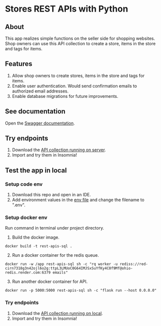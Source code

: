 # Stores REST APIs with Python

## About
This app realizes simple functions on the seller side for shopping websites. Shop owners can use this API collection to create a store, items in the store and tags for items.


## Features
1. Allow shop owners to create stores, items in the store and tags for items.
2. Enable user authentication. Would send confirmation emails to authorized email addresses.
3. Enable database migrations for future improvements.


## See documentation
Open the [Swagger documentation](https://rest-apis-python-project-ytjp.onrender.com:5000/swagger-ui).


## Try endpoints
1. Download the [API collection running on server](stores_APIs_collection_prod.json).
2. Import and try them in Insomnia!

## Test the app in local

### Setup code env
1. Download this repo and open in an IDE.
2. Add environment values in the [env file](.env.example) and change the filename to ".env". 

### Setup docker env
Run command in terminal under project directory.
1. Build the docker image.
```
docker build -t rest-apis-sql .
```
2. Run a docker container for the redis queue.
```
docker run -w /app rest-apis-sql sh -c "rq worker -u rediss://red-cirn7318g3n42ojl6o2g:ttpL3LMUoC0G64IMJSxSuYfKy4C0f9Mf@ohio-redis.render.com:6379 emails"
```
3. Run another docker container for API.
```
docker run -p 5000:5000 rest-apis-sql sh -c "flask run --host 0.0.0.0"
```

### Try endpoints
1. Download the [API collection running on local](stores_APIs_collection_local.json).
2. Import and try them in Insomnia!